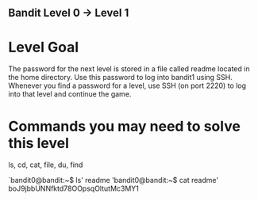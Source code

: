 ## Bandit Level 0 → Level 1
# Level Goal
The password for the next level is stored in a file called readme located in the home directory. Use this password to log into bandit1 using SSH. Whenever you find a password for a level, use SSH (on port 2220) to log into that level and continue the game.

# Commands you may need to solve this level
ls, cd, cat, file, du, find

`bandit0@bandit:~$ ls'
readme
'bandit0@bandit:~$ cat readme'
boJ9jbbUNNfktd78OOpsqOltutMc3MY1
 

